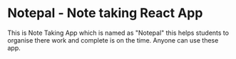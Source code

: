 # Notepal - Note taking React App
This is Note Taking App which is named as "Notepal" this helps students to organise there work and complete is on the time. Anyone can use these app.
